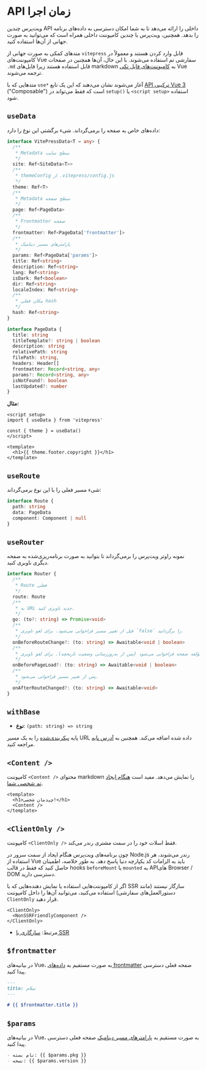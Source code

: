 # API زمان اجرا

ویت‌پرس چندین API داخلی را ارائه می‌دهد تا به شما امکان دسترسی به داده‌های برنامه را بدهد. همچنین، ویت‌پرس با چندین کامپوننت داخلی همراه است که می‌توانید به صورت جهانی از آن‌ها استفاده کنید.

متدهای کمکی به صورت جهانی از `vitepress` قابل وارد کردن هستند و معمولاً در کامپوننت‌های Vue سفارشی تم استفاده می‌شوند. با این حال، آن‌ها همچنین در صفحات `.md` قابل استفاده هستند زیرا فایل‌های markdown به [کامپوننت‌های فایل تکی](https://vuejs.org/guide/scaling-up/sfc.html) Vue ترجمه می‌شوند.

متدهایی که با `use*` آغاز می‌شوند نشان می‌دهند که این یک تابع [API ترکیبی Vue 3](https://vuejs.org/guide/introduction.html#composition-api) ("Composable") است که فقط می‌تواند در `setup()` یا `<script setup>` استفاده شود.

## `useData` <Badge type="info" text="composable" />

داده‌های خاص به صفحه را برمی‌گرداند. شیء برگشتی این نوع را دارد:

```ts
interface VitePressData<T = any> {
  /**
   * Metadata سطح سایت
   */
  site: Ref<SiteData<T>>
  /**
   * themeConfig از .vitepress/config.js
   */
  theme: Ref<T>
  /**
   * Metadata سطح صفحه
   */
  page: Ref<PageData>
  /**
   * Frontmatter صفحه
   */
  frontmatter: Ref<PageData['frontmatter']>
  /**
   * پارامترهای مسیر دینامیک
   */
  params: Ref<PageData['params']>
  title: Ref<string>
  description: Ref<string>
  lang: Ref<string>
  isDark: Ref<boolean>
  dir: Ref<string>
  localeIndex: Ref<string>
  /**
   * مکان فعلی hash
   */
  hash: Ref<string>
}

interface PageData {
  title: string
  titleTemplate?: string | boolean
  description: string
  relativePath: string
  filePath: string,
  headers: Header[]
  frontmatter: Record<string, any>
  params?: Record<string, any>
  isNotFound?: boolean
  lastUpdated?: number
}
```

**مثال:**

```vue
<script setup>
import { useData } from 'vitepress'

const { theme } = useData()
</script>

<template>
  <h1>{{ theme.footer.copyright }}</h1>
</template>
```

## `useRoute` <Badge type="info" text="composable" />

شیء مسیر فعلی را با این نوع برمی‌گرداند:

```ts
interface Route {
  path: string
  data: PageData
  component: Component | null
}
```

## `useRouter` <Badge type="info" text="composable" />

نمونه راوتر ویت‌پرس را برمی‌گرداند تا بتوانید به صورت برنامه‌ریزی‌شده به صفحه دیگری ناوبری کنید.

```ts
interface Router {
  /**
   * Route فعلی
   */
  route: Route
  /**
   * به URL جدید ناوبری کنید.
   */
  go: (to?: string) => Promise<void>
  /**
   * قبل از تغییر مسیر فراخوانی می‌شود. برای لغو ناوبری `false` را برگردانید.
   */
  onBeforeRouteChange?: (to: string) => Awaitable<void | boolean>
  /**
   * قبل از بارگذاری مؤلفه صفحه فراخوانی می‌شود (پس از به‌روزرسانی وضعیت تاریخچه). برای لغو ناوبری `false` را برگردانید.
   */
  onBeforePageLoad?: (to: string) => Awaitable<void | boolean>
  /**
   * پس از تغییر مسیر فراخوانی می‌شود.
   */
  onAfterRouteChanged?: (to: string) => Awaitable<void>
}
```

## `withBase` <Badge type="info" text="helper" />

- **نوع**: `(path: string) => string`

پایه [پیکربندی‌شده](./site-config#base) را به یک مسیر URL داده شده اضافه می‌کند. همچنین به [آدرس پایه](../guide/asset-handling#base-url) مراجعه کنید.

## `<Content />` <Badge type="info" text="component" />

کامپوننت `<Content />` محتوای markdown را نمایش می‌دهد. مفید است [هنگام ایجاد تم شخصی شما](../guide/custom-theme).

```vue
<template>
  <h1>چیدمان شخصی!</h1>
  <Content />
</template>
```

## `<ClientOnly />` <Badge type="info" text="component" />

کامپوننت `<ClientOnly />` فقط اسلات خود را در سمت مشتری رندر می‌کند.

چون برنامه‌های ویت‌پرس هنگام ایجاد از سمت سرور در Node.js رندر می‌شوند، هر استفاده از Vue باید به الزامات کد یکپارچه دنیا پاسخ دهد. به طور خلاصه، اطمینان حاصل کنید که فقط در قالب hooks `beforeMount` یا `mounted` به API‌های Browser / DOM دسترسی دارید.

اگر از کامپوننت‌هایی استفاده یا نمایش دهنده‌هایی که با SSR سازگار نیستند (مانند دستورالعمل‌های سفارشی) استفاده می‌کنید، می‌توانید آن‌ها را داخل کامپوننت `ClientOnly` قرار دهید.

```vue-html
<ClientOnly>
  <NonSSRFriendlyComponent />
</ClientOnly>
```

- مرتبط: [سازگاری با SSR](../guide/ssr-compat)

## `$frontmatter` <Badge type="info" text="template global" />

در بیانیه‌های Vue، به صورت مستقیم به [داده‌های frontmatter](../guide/frontmatter) صفحه فعلی دسترسی پیدا کنید.

```md
---
title: سلام
---

# {{ $frontmatter.title }}
```

## `$params` <Badge type="info" text="template global" />

در بیانیه‌های Vue، به صورت مستقیم به [پارامترهای مسیر دینامیک](../guide/routing#dynamic-routes) صفحه فعلی دسترسی پیدا کنید.

```md
- نام بسته: {{ $params.pkg }}
- نسخه: {{ $params.version }}
```